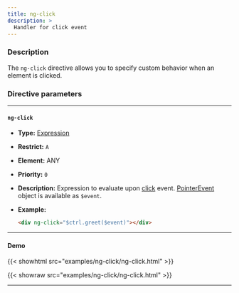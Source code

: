 ```yaml
---
title: ng-click
description: >
  Handler for click event
---
```


### Description

The `ng-click` directive allows you to specify custom behavior when an element
is clicked.

### Directive parameters

---

#### `ng-click`

- **Type:** [Expression](../../../typedoc/types/Expression.html)
- **Restrict:** `A`
- **Element:** ANY
- **Priority:** `0`
- **Description:** Expression to evaluate upon
  [click](https://developer.mozilla.org/en-US/docs/Web/API/Element/click_event)
  event.
  [PointerEvent](https://developer.mozilla.org/en-US/docs/Web/API/PointerEvent)
  object is available as `$event`.
- **Example:**

  ```html
  <div ng-click="$ctrl.greet($event)"></div>
  ```

---

#### Demo

{{< showhtml src="examples/ng-click/ng-click.html" >}}

{{< showraw src="examples/ng-click/ng-click.html" >}}

---
